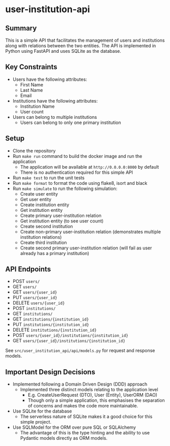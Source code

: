 # user-institution-api

## Summary

This is a simple API that facilitates the management of users and institutions along with relations between the two entities. The API is implemented in Python using FastAPI and uses SQLite as the database.

## Key Constraints

* Users have the following attributes:
  * First Name
  * Last Name
  * Email
* Institutions have the following attributes:
  * Institution Name
  * User count
* Users can belong to multiple institutions
  * Users can belong to only one primary institution

## Setup

* Clone the repository
* Run `make run` command to build the docker image and run the application
  * The application will be available at `http://0.0.0.0:8000` by default
  * There is no authentication required for this simple API
* Run `make test` to run the unit tests
* Run `make format` to format the code using flake8, isort and black
* Run `make simulate` to run the following simulation:
  * Create user entity
  * Get user entity
  * Create institution entity
  * Get institution entity
  * Create primary user-institution relation
  * Get institution entity (to see user count)
  * Create second institution
  * Create non-primary user-institution relation (demonstrates multiple institution relations)
  * Create third institution
  * Create second primary user-institution relation (will fail as user already has a primary institution)

## API Endpoints

* POST `users/`
* GET `users/`
* GET `users/{user_id}`
* PUT `users/{user_id}`
* DELETE `users/{user_id}`
* POST `institutions/`
* GET `institutions/`
* GET `institutions/{institution_id}`
* PUT `institutions/{institution_id}`
* DELETE `institutions/{institution_id}`
* POST `users/{user_id}/institutions/{institution_id}`
* GET `users/{user_id}/institutions/{institution_id}`

See `src/user_institution_api/api/models.py` for request and response models. 

## Important Design Decisions
* Implemented following a Domain Driven Design (DDD) approach
  * Implemented three distinct models relating to the application level
    * E.g. CreateUserRequest (DTO), User (Entity), UserORM (DAO)
    * Though only a simple application, this emphasises the separation of concerns and makes the code more maintainable.
* Use SQLite for the database
  * The serverless nature of SQLite makes it a good choice for this simple project.
* Use SQLModel for the ORM over pure SQL or SQLAlchemy
  * The advantage of this is the type hinting and the ability to use Pydantic models directly as ORM models.